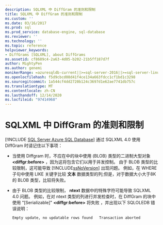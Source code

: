 ```yaml
---
description: SQLXML 中 DiffGram 的准则和限制
title: SQLXML 中 DiffGram 的准则和限制
ms.custom: ''
ms.date: 03/16/2017
ms.prod: sql
ms.prod_service: database-engine, sql-database
ms.reviewer: ''
ms.technology: ''
ms.topic: reference
helpviewer_keywords:
- DiffGrams [SQLXML], about DiffGrams
ms.assetid: cf8689c4-2a63-4d05-b202-21b5ff187d7f
author: MightyPen
ms.author: genemi
monikerRange: =azuresqldb-current||>=sql-server-2016||>=sql-server-linux-2017||=azuresqldb-mi-current
ms.openlocfilehash: f5d9cbcd08d41f4ce134a663fdcc1cf1bd1c3298
ms.sourcegitcommit: 1a544cf4dd2720b124c3697d1e62ae7741db757c
ms.translationtype: MT
ms.contentlocale: zh-CN
ms.lasthandoff: 12/14/2020
ms.locfileid: "97414968"
---
```

# <a name="guidelines-and-limitations-of-diffgrams-in-sqlxml"></a>SQLXML 中 DiffGram 的准则和限制
[!INCLUDE [SQL Server Azure SQL Database](../../../includes/applies-to-version/sql-asdb.md)]
  通过 SQLXML 4.0 使用 DiffGram 时请记住以下事项：  
  
-   当使用 Diffgram 时，不应在中的块中使用 (BLOB) 类型的二进制大型对象 **\<diffgr:before>** ，因为这将包含它们以用于并发控制。 由于 BLOB 类型的比较限制，这可能导致 [!INCLUDE[ssNoVersion](../../../includes/ssnoversion-md.md)] 出现问题。 例如，在 WHERE 子句中使用 LIKE 关键字比较 **文本** 数据类型的列;但是，对于数据大小大于8K 的 BLOB 类型，比较将失败。  
  
-   由于 BLOB 类型的比较限制， **ntext** 数据中的特殊字符可能导致 SQLXML 4.0 问题。 例如，在对 ntext 类型的列进行并发检查时，在 DiffGram 的块中使用 "[Serializable]" **\<diffgr:before>** 将失败 ，并出现以下 SQLOLEDB 错误说明：  
  
    ```  
    Empty update, no updatable rows found   Transaction aborted  
    ```  
  
  
